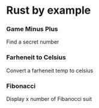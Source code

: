 # Rust by example

### Game Minus Plus

Find a secret number

### Farheneit to Celsius

Convert a farheneit temp to celsius

### Fibonacci

Display x number of Fibanocci suit